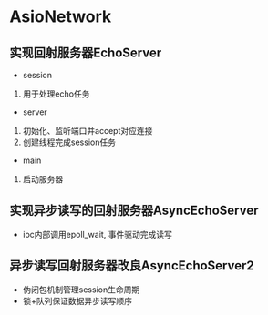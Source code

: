 # AsioNetwork

## 实现回射服务器EchoServer
- session
1. 用于处理echo任务
- server
1. 初始化、监听端口并accept对应连接
2. 创建线程完成session任务
- main
1. 启动服务器

## 实现异步读写的回射服务器AsyncEchoServer
- ioc内部调用epoll_wait, 事件驱动完成读写

## 异步读写回射服务器改良AsyncEchoServer2
- 伪闭包机制管理session生命周期
- 锁+队列保证数据异步读写顺序
